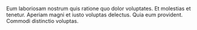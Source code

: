 Eum laboriosam nostrum quis ratione quo dolor voluptates. Et molestias et tenetur. Aperiam magni et iusto voluptas delectus. Quia eum provident. Commodi distinctio voluptas.